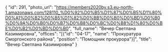{
    "id": 291,
    "photo_url": "https://members2020by.s3.eu-north-1.amazonaws.com/128110_%D0%92%D0%B5%D1%87%D0%B5%D1%80%D0%A1%D0%B2%D0%B5%D1%82%D0%BB%D0%B0%D0%BD%D0%B0%D0%9A%D0%B0%D0%B7%D0%B8%D0%BC%D0%B8%D1%80%D0%BE%D0%B2%D0%BD%D0%B0",
    "full_name": "Вечер Светлана Казимировна",
    "offices": "[{\"id\": \"04-17\", \"name\": \"Прокуратура Сморгонского района\", \"position\": \"Помощник прокурора\"}]",
    "title": "Вечер Светлана Казимировна"
}